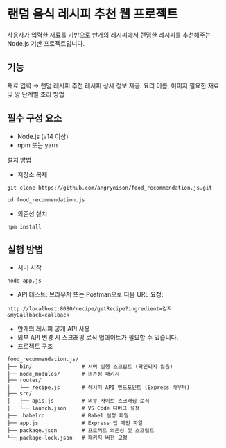 # 랜덤 음식 레시피 추천 웹 프로젝트
사용자가 입력한 재료를 기반으로 만개의 레시피에서 랜덤한 레시피를 추천해주는 Node.js 기반 프로젝트입니다.

## 기능
재료 입력 → 랜덤 레시피 추천
레시피 상세 정보 제공:
요리 이름, 이미지
필요한 재료 및 양
단계별 조리 방법

## 필수 구성 요소
- Node.js (v14 이상)
- npm 또는 yarn

설치 방법 
- 저장소 복제
  
```
git clone https://github.com/angrynison/food_recommendation.js.git
```

```
cd food_recommendation.js  
```

- 의존성 설치

```
npm install
```

## 실행 방법

- 서버 시작
  
```
node app.js  
```

- API 테스트:
브라우저 또는 Postman으로 다음 URL 요청:

```
http://localhost:8080/recipe/getRecipe?ingredient=감자&myCallback=callback
```

- 만개의 레시피 공개 API 사용
- 외부 API 변경 시 스크래핑 로직 업데이트가 필요할 수 있습니다.
- 프로젝트 구조
```
food_recommendation.js/
├── bin/                # 서버 실행 스크립트 (확인되지 않음)
├── node_modules/       # 의존성 패키지
├── routes/
│   └── recipe.js       # 레시피 API 엔드포인트 (Express 라우터)
├── src/
│   ├── apis.js         # 외부 사이트 스크래핑 로직
│   └── launch.json     # VS Code 디버그 설정
├── .babelrc            # Babel 설정 파일
├── app.js              # Express 앱 메인 파일
├── package.json        # 프로젝트 의존성 및 스크립트
└── package-lock.json   # 패키지 버전 고정
```
